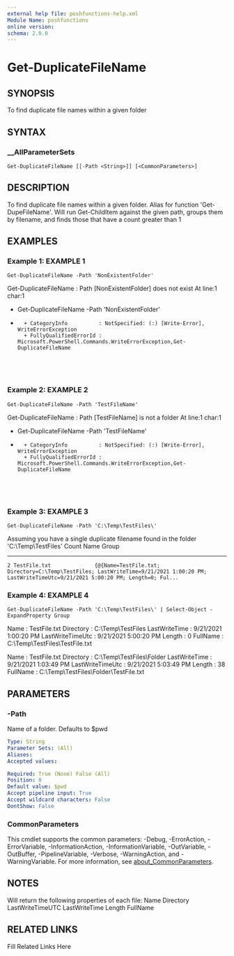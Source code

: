 ```yaml
---
external help file: poshfunctions-help.xml
Module Name: poshfunctions
online version: 
schema: 2.0.0
---
```


# Get-DuplicateFileName

## SYNOPSIS

To find duplicate file names within a given folder

## SYNTAX

### __AllParameterSets

```
Get-DuplicateFileName [[-Path <String>]] [<CommonParameters>]
```

## DESCRIPTION

To find duplicate file names within a given folder.
Alias for function 'Get-DupeFileName'.
Will run Get-ChildItem against the given path, groups them by filename, and finds those that have a count greater than 1


## EXAMPLES

### Example 1: EXAMPLE 1

```
Get-DuplicateFileName -Path 'NonExistentFolder'
```

Get-DuplicateFileName : Path [NonExistentFolder] does not exist
At line:1 char:1
+ Get-DuplicateFileName -Path 'NonExistentFolder'
+ ~~~~~~~~~~~~~~~~~~~~~~~~~~~~~~~~~~~~~~~~~~~~~~~
    + CategoryInfo          : NotSpecified: (:) [Write-Error], WriteErrorException
    + FullyQualifiedErrorId : Microsoft.PowerShell.Commands.WriteErrorException,Get-DuplicateFileName





### Example 2: EXAMPLE 2

```
Get-DuplicateFileName -Path 'TestFileName'
```

Get-DuplicateFileName : Path [TestFileName] is not a folder
At line:1 char:1
+ Get-DuplicateFileName -Path 'TestFileName'
+ ~~~~~~~~~~~~~~~~~~~~~~~~~~~~~~~~~~~~~~~~~~
    + CategoryInfo          : NotSpecified: (:) [Write-Error], WriteErrorException
    + FullyQualifiedErrorId : Microsoft.PowerShell.Commands.WriteErrorException,Get-DuplicateFileName





### Example 3: EXAMPLE 3

```
Get-DuplicateFileName -Path 'C:\Temp\TestFiles\'
```

Assuming you have a single duplicate filename found in the folder 'C:\Temp\TestFiles\'
Count Name                      Group
----- ----                      -----
    2 TestFile.txt              {@{Name=TestFile.txt; Directory=C:\Temp\TestFiles; LastWriteTime=9/21/2021 1:00:20 PM; LastWriteTimeUtc=9/21/2021 5:00:20 PM; Length=0; Ful...





### Example 4: EXAMPLE 4

```
Get-DuplicateFileName -Path 'C:\Temp\TestFiles\' | Select-Object -ExpandProperty Group
```

Name             : TestFile.txt
Directory        : C:\Temp\TestFiles
LastWriteTime    : 9/21/2021 1:00:20 PM
LastWriteTimeUtc : 9/21/2021 5:00:20 PM
Length           : 0
FullName         : C:\Temp\TestFiles\TestFile.txt

Name             : TestFile.txt
Directory        : C:\Temp\TestFiles\Folder
LastWriteTime    : 9/21/2021 1:03:49 PM
LastWriteTimeUtc : 9/21/2021 5:03:49 PM
Length           : 38
FullName         : C:\Temp\TestFiles\Folder\TestFile.txt






## PARAMETERS

### -Path

Name of a folder.
Defaults to $pwd

```yaml
Type: String
Parameter Sets: (All)
Aliases: 
Accepted values: 

Required: True (None) False (All)
Position: 0
Default value: $pwd
Accept pipeline input: True
Accept wildcard characters: False
DontShow: False
```


### CommonParameters

This cmdlet supports the common parameters: -Debug, -ErrorAction, -ErrorVariable, -InformationAction, -InformationVariable, -OutVariable, -OutBuffer, -PipelineVariable, -Verbose, -WarningAction, and -WarningVariable. For more information, see [about_CommonParameters](http://go.microsoft.com/fwlink/?LinkID=113216).

## NOTES

Will return the following properties of each file:
    Name
    Directory
    LastWriteTimeUTC
    LastWriteTime
    Length
    FullName


## RELATED LINKS

Fill Related Links Here

